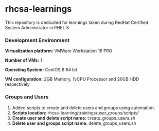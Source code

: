 # rhcsa-learnings
This repository is dedicated for learnings taken during RedHat Certified System Administrator in RHEL 8.

### Development Environment

**Virtualization platform:** VMWare Workstation 16 PRO

**Number of VMs:** 1

**Operating System:** CentOS 8 64 bit

**VM configuration:** 2GB Memory, 1vCPU Processor and 20GB HDD respectively

### Groups and Users

1. Added scripts to create and delete users and groups using automation.
2. **Scripts location:** rhcsa-learning/trainings/user_groups/scripts/
3. **Create user and delete script name:** create_groups_users.sh
4. **Delete user and groups script name:** delete_groups_users.sh